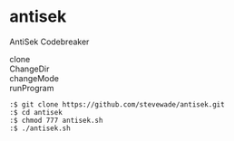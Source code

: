 # antisek
AntiSek Codebreaker


clone <br>
ChangeDir <br>
changeMode <br>
runProgram <br>

```console
:$ git clone https://github.com/stevewade/antisek.git
:$ cd antisek
:$ chmod 777 antisek.sh
:$ ./antisek.sh
```
